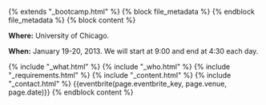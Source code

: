{% extends "_bootcamp.html" %} {% block file_metadata %}  {% endblock
file_metadata %} {% block content %}

**Where:** University of Chicago.

**When:** January 19-20, 2013. We will start at 9:00 and end at 4:30 each day.

{% include "_what.html" %} {% include "_who.html" %} {% include
"_requirements.html" %} {% include "_content.html" %} {% include
"_contact.html" %} {{eventbrite(page.eventbrite_key, page.venue, page.date)}}
{% endblock content %}

